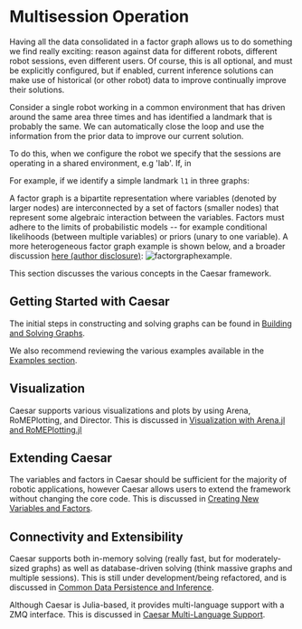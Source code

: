 # Multisession Operation

Having all the data consolidated in a factor graph allows us to do something we find really exciting: reason against data for different robots, different robot sessions, even different users. Of course, this is all optional, and must be explicitly configured, but if enabled, current inference solutions can make use of historical (or other robot) data to improve continually improve their solutions.

Consider a single robot working in a common environment that has driven around the same area three times and has identified a landmark that is probably the same. We can automatically close the loop and use the information from the prior data to improve our current solution.

To do this, when we configure the robot we specify that the sessions are operating in a shared environment, e.g 'lab'. If, in 

For example, if we identify a simple landmark `l1` in three graphs:
[]()


A factor graph is a bipartite representation where variables (denoted by larger nodes) are interconnected by a set of factors (smaller nodes) that represent some algebraic interaction between the variables.  Factors must adhere to the limits of probabilistic models -- for example conditional likelihoods (between multiple variables) or priors (unary to one variable).  A more heterogeneous factor graph example is shown below, and a broader discussion [here (author disclosure)](https://darchive.mblwhoilibrary.org/bitstream/handle/1912/9305/Fourie_thesis.pdf?sequence=1):
![factorgraphexample](https://user-images.githubusercontent.com/6412556/41196136-e5b05f98-6c07-11e8-8f26-7318e5085cc0.png).

This section discusses the various concepts in the Caesar framework.

## Getting Started with Caesar
The initial steps in constructing and solving graphs can be found in [Building and Solving Graphs](building_graphs.md).

We also recommend reviewing the various examples available in the [Examples section](../examples/examples.md).

## Visualization
Caesar supports various visualizations and plots by using Arena, RoMEPlotting, and Director. This is discussed in [Visualization with Arena.jl and RoMEPlotting.jl](arena_visualizations.md)

## Extending Caesar
The variables and factors in Caesar should be sufficient for the majority of robotic applications, however Caesar allows users to extend the framework without changing the core code. This is discussed in [Creating New Variables and Factors](adding_variables_factors.md).

## Connectivity and Extensibility
Caesar supports both in-memory solving (really fast, but for moderately-sized graphs) as well as database-driven solving (think massive graphs and multiple sessions). This is still under development/being refactored, and is discussed in [Common Data Persistence and Inference](database_interactions.md).

Although Caesar is Julia-based, it provides multi-language support with a ZMQ interface. This is discussed in [Caesar Multi-Language Support](multilang.md).
